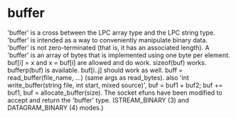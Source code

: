 # buffer

'buffer' is a cross between the LPC array type and the LPC string type.  
'buffer' is intended as a way to conveniently manipulate binary data.  
'buffer' is not zero-terminated (that is, it has an associated length). A
'buffer' is an array of bytes that is implemented using one byte per
element. buf[i] = x and x = buf[i] are allowed and do work. sizeof(buf)
works. bufferp(buf) is available. buf[i..j] should work as well. buff =
read_buffer(file_name, ...) (same args as read_bytes). also 'int
write_buffer(string file, int start, mixed source)', buf = buf1 + buf2;
buf += buf1, buf = allocate_buffer(size). The socket efuns have been
modified to accept and return the 'buffer' type. (STREAM_BINARY (3) and
DATAGRAM_BINARY (4) modes.)
